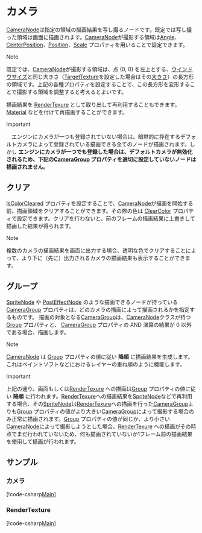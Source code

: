 # カメラ

[CameraNode](xref:Altseed2.CameraNode)は指定の領域の描画結果を写し撮るノードです。既定では写し撮った領域は画面に描画されます。[CameraNode](xref:Altseed2.CameraNode)が撮影する領域は[Angle](xref:Altseed2.CameraNode.Angle)、[CenterPosition](xref:Altseed2.CameraNode.CenterPosition)、[Position](xref:Altseed2.CameraNode.Position)、[Scale](xref:Altseed2.CameraNode.Scale) プロパティを用いることで設定できます。

> [!NOTE]
> 既定では、[CameraNode](xref:Altseed2.CameraNode)が撮影する領域は、点 (0, 0) を左上とする、[ウインドウサイズ](xref:Altseed2.Engine.WindowSize)と同じ大きさ（[TargetTexture](xref:Altseed2.CameraNode.TargetTexture)を設定した場合はその[大きさ](xref:Altseed2.TextureBase.Size)）の長方形の領域です。上記の各種プロパティを設定することで、この長方形を変形することで撮影する領域を調整すると考えるとよいです。

描画結果を [RenderTexure](xref:Altseed2.RenderTexture) として取り出して再利用することもできます。[Material](xref:Altseed2.Material) などを付けて再描画することができます。

> [!IMPORTANT]
>　エンジンにカメラが一つも登録されていない場合は、暗黙的に存在するデフォルトカメラによって登録されている描画できる全てのノードが描画されます。しかし **エンジンにカメラが一つでも登録した場合は、デフォルトカメラが無効化されるため、下記の[CameraGroup](xref:Altseed2.SpriteNode.CameraGroup) プロパティを適切に設定していないノードは描画されません。**

## クリア

[IsColorCleared](xref:Altseed2.CameraNode.IsColorCleared) プロパティを設定することで、[CameraNode](xref:Altseed2.CameraNode)が描画を開始する前、描画領域をクリアすることができます。その際の色は [ClearColor](xref:Altseed2.CameraNode.ClearColor) プロパティで設定できます。クリアを行わないと、前のフレームの描画結果に上書きして描画した結果が得られます。

> [!NOTE]
> 複数のカメラの描画結果を画面に出力する場合、透明な色でクリアすることによって、より下に（先に）出力されるカメラの描画結果も表示することができます。

## グループ

[SpriteNode](xref:Altseed2.SpriteNode) や [PostEffectNode](xref:Altseed2.PostEffectNode) のような描画できるノードが持っている[CameraGroup](xref:Altseed2.SpriteNode.CameraGroup) プロパティは、どのカメラの描画によって描画されるかを指定するものです。
描画の対象となる[CameraGroup](xref:Altseed2.SpriteNode.CameraGroup)は、[CameraNode](xref:Altseed2.CameraNode)クラスが持つ[Group](xref:Altseed2.CameraNode.Group) プロパティと、 [CameraGroup](xref:Altseed2.SpriteNode.CameraGroup) プロパティの AND 演算の結果が 0 以外である場合、描画します。

> [!NOTE]
> [CameraNode](xref:Altseed2.CameraNode) は [Group](xref:Altseed2.CameraNode.Group) プロパティの値に従い **降順** に描画結果を生成します。これはペイントソフトなどにおけるレイヤーの重ね順のように機能します。

> [!IMPORTANT]
> 上記の通り、画面もしくは[RenderTexure](xref:Altseed2.RenderTexture) への描画は[Group](xref:Altseed2.CameraNode.Group) プロパティの値に従い **降順** に行われます。[RenderTexure](xref:Altseed2.RenderTexture)への描画結果を[SpriteNode](xref:Altseed2.SpriteNode)などで再利用する場合、その[SpriteNode](xref:Altseed2.SpriteNode)は[RenderTexure](xref:Altseed2.RenderTexture)への描画を行った[CameraGroup](xref:Altseed2.SpriteNode.CameraGroup)よりも[Group](xref:Altseed2.CameraNode.Group) プロパティの値がより大きい[CameraGroup](xref:Altseed2.SpriteNode.CameraGroup)によって撮影する場合のみ正常に描画されます。[Group](xref:Altseed2.CameraNode.Group) プロパティの値が同じか、より小さい[CameraNode](xref:Altseed2.CameraNode)によって撮影しようとした場合、[RenderTexure](xref:Altseed2.RenderTexture) への描画がその時点でまだ行われていないため、何も描画されていないか1フレーム前の描画結果を使用して描画が行われます。

## サンプル

### カメラ

[!code-csharp[Main](../../Src/Samples/Graphics/Camera.cs)]

### RenderTexture

[!code-csharp[Main](../../Src/Samples/Graphics/RenderTexture.cs)]